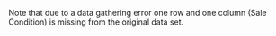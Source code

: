 Note that due to a data gathering error one row and one column (Sale Condition) is missing from the original data set.
